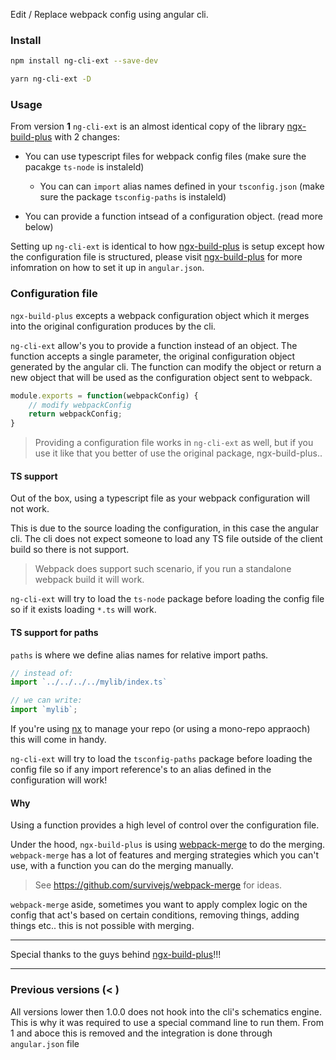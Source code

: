 Edit / Replace webpack config using angular cli.

### Install

```bash
npm install ng-cli-ext --save-dev
```

```bash
yarn ng-cli-ext -D
```

### Usage
From version **1** `ng-cli-ext` is an almost identical copy of the library [ngx-build-plus](https://github.com/manfredsteyer/ngx-build-plus) with 2 changes:

- You can use typescript files for webpack config files (make sure the pacakge `ts-node` is instaleld)

  - You can can `import` alias names defined in your `tsconfig.json` (make sure the package `tsconfig-paths` is instaleld)

- You can provide a function intsead of a configuration object. (read more below)

Setting up `ng-cli-ext` is identical to how [ngx-build-plus](https://github.com/manfredsteyer/ngx-build-plus) is setup except how the configuration file is structured, please visit [ngx-build-plus](https://github.com/manfredsteyer/ngx-build-plus) for
more infomration on how to set it up in `angular.json`.

### Configuration file

`ngx-build-plus` excepts a webpack configuration object which it merges into the
original configuration produces by the cli.

`ng-cli-ext` allow's you to provide a function instead of an object.
The function accepts a single parameter, the original configuration object
generated by the angular cli. The function can modify the object or return a new
object that will be used as the configuration object sent to webpack.

```js
module.exports = function(webpackConfig) {
    // modify webpackConfig
    return webpackConfig;
}
```

> Providing a configuration file works in `ng-cli-ext` as well, but if you use it like that you better of use the original package, ngx-build-plus..

#### TS support

Out of the box, using a typescript file as your webpack configuration will not work.

This is due to the source loading the configuration, in this case the angular cli. The
cli does not expect someone to load any TS file outside of the client build so there is
not support.

> Webpack does support such scenario, if you run a standalone webpack build it will work.

`ng-cli-ext` will try to load the `ts-node` package before loading the config file so if
it exists loading `*.ts` will work.

#### TS support for paths

`paths` is where we define alias names for relative import paths.

```ts
// instead of:
import `../../../../mylib/index.ts`

// we can write:
import `mylib`;
```

If you're using [nx](https://nrwl.io/nx) to manage your repo (or using a mono-repo appraoch) this will come in handy.

`ng-cli-ext` will try to load the `tsconfig-paths` package before loading the config file so if any import reference's to an alias defined in the configuration will work!

#### Why

Using a function provides a high level of control over the configuration file.

Under the hood, `ngx-build-plus` is using [webpack-merge](https://github.com/survivejs/webpack-merge) to do the merging. `webpack-merge` has
a lot of features and merging strategies which you can't use, with a function you
can do the merging manually.

> See https://github.com/survivejs/webpack-merge for ideas.

`webpack-merge` aside, sometimes you want to apply complex logic on the config
that act's based on certain conditions, removing things, adding things etc.. this is
not possible with merging.

---

Special thanks to the guys behind [ngx-build-plus](https://github.com/manfredsteyer/ngx-build-plus)!!!

---

### Previous versions (< )
All versions lower then 1.0.0 does not hook into the cli's schematics engine.
This is why it was required to use a special command line to run them.
From 1 and aboce this is removed and the integration is done through `angular.json` file

